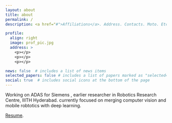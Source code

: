 ```yaml
---
layout: about
title: about
permalink: /
description: <a href="#">Affiliations</a>. Address. Contacts. Moto. Etc.

profile:
  align: right
  image: prof_pic.jpg
  address: >
    <p></p>
    <p></p>
    <p></p>

news: false  # includes a list of news items
selected_papers: false # includes a list of papers marked as "selected={true}"
social: true  # includes social icons at the bottom of the page
---
```


Working on ADAS for Siemens , earlier researcher in Robotics Research Centre, IIITH Hyderabad. currently focused on merging computer vision and mobile robtotics with deep learning.

[Resume](/assets/pdf/Mahtab_Sandhu_CV.pdf). 

